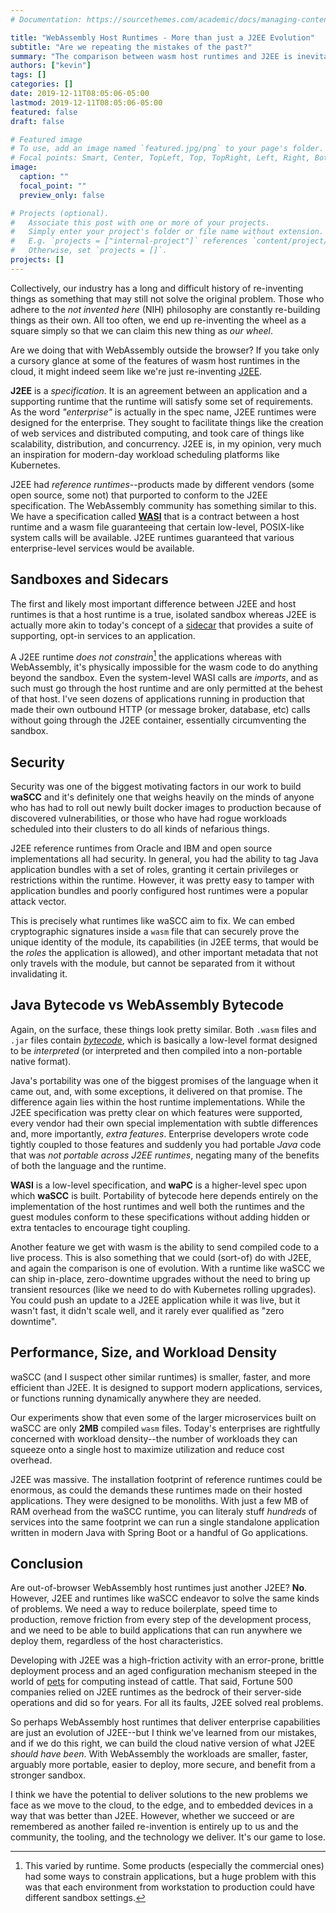 ```yaml
---
# Documentation: https://sourcethemes.com/academic/docs/managing-content/

title: "WebAssembly Host Runtimes - More than just a J2EE Evolution"
subtitle: "Are we repeating the mistakes of the past?"
summary: "The comparison between wasm host runtimes and J2EE is inevitable. Is this just a new face on an old technology?"
authors: ["kevin"]
tags: []
categories: []
date: 2019-12-11T08:05:06-05:00
lastmod: 2019-12-11T08:05:06-05:00
featured: false
draft: false

# Featured image
# To use, add an image named `featured.jpg/png` to your page's folder.
# Focal points: Smart, Center, TopLeft, Top, TopRight, Left, Right, BottomLeft, Bottom, BottomRight.
image:
  caption: ""
  focal_point: ""
  preview_only: false

# Projects (optional).
#   Associate this post with one or more of your projects.
#   Simply enter your project's folder or file name without extension.
#   E.g. `projects = ["internal-project"]` references `content/project/deep-learning/index.md`.
#   Otherwise, set `projects = []`.
projects: []
---
```

Collectively, our industry has a long and difficult history of re-inventing things as something that may still not solve the original problem. Those who adhere to the _not invented here_ (NIH) philosophy are constantly re-building things as their own. All too often, we end up re-inventing the wheel as a square simply so that we can claim this new thing as _our wheel_.

Are we doing that with WebAssembly outside the browser? If you take only a cursory glance at some of the features of wasm host runtimes in the cloud, it might indeed seem like we're just re-inventing [J2EE](https://en.wikipedia.org/wiki/Java_Platform,_Enterprise_Edition).

**J2EE** is a _specification_. It is an agreement between an application and a supporting runtime that the runtime will satisfy some set of requirements. As the word _"enterprise"_ is actually in the spec name, J2EE runtimes were designed for the enterprise. They sought to facilitate things like the creation of web services and distributed computing, and took care of things like scalability, distribution, and concurrency. J2EE is, in my opinion, very much an inspiration for modern-day workload scheduling platforms like Kubernetes.

J2EE had _reference runtimes_--products made by different vendors (some open source, some not) that purported to conform to the J2EE specification. The WebAssembly community has something similar to this. We have a specification called **[WASI](https://wasi.dev)** that is a contract between a host runtime and a wasm file guaranteeing that certain low-level, POSIX-like system calls will be available. J2EE runtimes guaranteed that various enterprise-level services would be available.

## Sandboxes and Sidecars

The first and likely most important difference between J2EE and host runtimes is that a host runtime is a true, isolated sandbox whereas J2EE is actually more akin to today's concept of a [sidecar](https://docs.microsoft.com/en-us/azure/architecture/patterns/sidecar) that provides a suite of supporting, opt-in services to an application. 

A J2EE runtime _does not constrain_[^1] the applications whereas with WebAssembly, it's physically impossible for the wasm code to do anything beyond the sandbox. Even the system-level WASI calls are _imports_, and as such must go through the host runtime and are only permitted at the behest of that host. I've seen dozens of applications running in production that made their own outbound HTTP (or message broker, database, etc) calls without going through the J2EE container, essentially circumventing the sandbox.

## Security

Security was one of the biggest motivating factors in our work to build **waSCC** and it's definitely one that weighs heavily on the minds of anyone who has had to roll out newly built docker images to production because of discovered vulnerabilities, or those who have had rogue workloads scheduled into their clusters to do all kinds of nefarious things.

J2EE reference runtimes from Oracle and IBM and open source implementations all had security. In general, you had the ability to tag Java application bundles with a set of roles, granting it certain privileges or restrictions within the runtime. However, it was pretty easy to tamper with application bundles and poorly configured host runtimes were a popular attack vector.

This is precisely what runtimes like waSCC aim to fix. We can embed cryptographic signatures inside a `wasm` file that can securely prove the unique identity of the module, its capabilities (in J2EE terms, that would be the _roles_ the application is allowed), and other important metadata that not only travels with the module, but cannot be separated from it without invalidating it.

## Java Bytecode vs WebAssembly Bytecode

Again, on the surface, these things look pretty similar. Both `.wasm` files and `.jar` files contain _[bytecode](https://techterms.com/definition/bytecode)_, which is basically a low-level format designed to be _interpreted_ (or interpreted and then compiled into a non-portable native format).

Java's portability was one of the biggest promises of the language when it came out, and, with some exceptions, it delivered on that promise. The difference again lies within the host runtime implementations. While the J2EE specification was pretty clear on which features were supported, every vendor had their own special implementation with subtle differences and, more importantly, _extra features_. Enterprise developers wrote code tightly coupled to those features and suddenly you had portable _Java_ code that was _not portable across J2EE runtimes_, negating many of the benefits of both the language and the runtime.

**WASI** is a low-level specification, and **waPC** is a higher-level spec upon which **waSCC** is built. Portability of bytecode here depends entirely on the implementation of the host runtimes and well both the runtimes and the guest modules conform to these specifications without adding hidden or extra tentacles to encourage tight coupling.

Another feature we get with wasm is the ability to send compiled code to a live process. This is also something that we could (sort-of) do with J2EE, and again the comparison is one of evolution. With a runtime like waSCC we can ship in-place, zero-downtime upgrades without the need to bring up transient resources (like we need to do with Kubernetes rolling upgrades). You could push an update to a J2EE application while it was live, but it wasn't fast, it didn't scale well, and it rarely ever qualified as "zero downtime".

## Performance, Size, and Workload Density

waSCC (and I suspect other similar runtimes) is smaller, faster, and more efficient than J2EE. It is designed to support modern applications, services, or functions running dynamically anywhere they are needed.

Our experiments show that even some of the larger microservices built on waSCC are only **2MB** compiled `wasm` files. Today's enterprises are rightfully concerned with workload density--the number of workloads they can squeeze onto a single host to maximize utilization and reduce cost overhead.

J2EE was massive. The installation footprint of reference runtimes could be enormous, as could the demands these runtimes made on their hosted applications. They were designed to be monoliths. With just a few MB of RAM overhead from the waSCC runtime, you can literaly stuff _hundreds_ of services into the same footprint we can run a single standalone application written in modern Java with Spring Boot or a handful of Go applications.

## Conclusion

Are out-of-browser WebAssembly host runtimes just another J2EE? **No**. However, J2EE and runtimes like waSCC endeavor to solve the same kinds of problems. We need a way to  reduce boilerplate, speed time to production, remove friction from every step of the development process, and we need to be able to build applications that can run anywhere we deploy them, regardless of the host characteristics.

Developing with J2EE was a high-friction activity with an error-prone, brittle deployment process and an aged configuration mechanism steeped in the world of [pets](http://cloudscaling.com/blog/cloud-computing/the-history-of-pets-vs-cattle/) for computing instead of cattle. That said, Fortune 500 companies relied on J2EE runtimes as the bedrock of their server-side operations and did so for years. For all its faults, J2EE solved real problems.

So perhaps WebAssembly host runtimes that deliver enterprise capabilities are just an evolution of J2EE--but I think we've learned from our mistakes, and if we do this right, we can build the cloud native version of what J2EE _should have been_. With WebAssembly the workloads are smaller, faster, arguably more portable, easier to deploy, more secure, and benefit from a stronger sandbox.

I think we have the potential to deliver solutions to the new problems we face as we move to the cloud, to the edge, and to embedded devices in a way that was better than J2EE. However, whether we succeed or are remembered as another failed re-invention is entirely up to us and the community, the tooling, and the technology we deliver. It's our game to lose.

[^1]: This varied by runtime. Some products (especially the commercial ones) had some ways to constrain applications, but a huge problem with this was that each environment from workstation to production could have different sandbox settings.
